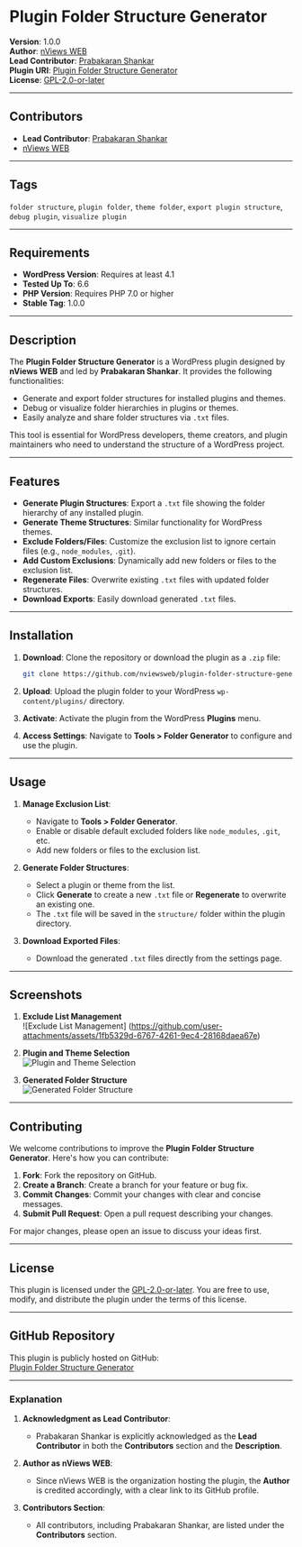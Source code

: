 # Plugin Folder Structure Generator

**Version**: 1.0.0  
**Author**: [nViews WEB](https://github.com/nviewsweb)  
**Lead Contributor**: [Prabakaran Shankar](https://prabakaranshankar.com)  
**Plugin URI**: [Plugin Folder Structure Generator](https://nviewsweb.com/plugin-folder-structure-generator/)  
**License**: [GPL-2.0-or-later](https://www.gnu.org/licenses/gpl-2.0.html)  

---

## Contributors

- **Lead Contributor**: [Prabakaran Shankar](https://prabakaranshankar.com)  
- [nViews WEB](https://github.com/nviewsweb)  

---

## Tags

`folder structure`, `plugin folder`, `theme folder`, `export plugin structure`, `debug plugin`, `visualize plugin`

---

## Requirements

- **WordPress Version**: Requires at least 4.1  
- **Tested Up To**: 6.6  
- **PHP Version**: Requires PHP 7.0 or higher  
- **Stable Tag**: 1.0.0  

---

## Description

The **Plugin Folder Structure Generator** is a WordPress plugin designed by **nViews WEB** and led by **Prabakaran Shankar**. It provides the following functionalities:

- Generate and export folder structures for installed plugins and themes.
- Debug or visualize folder hierarchies in plugins or themes.
- Easily analyze and share folder structures via `.txt` files.

This tool is essential for WordPress developers, theme creators, and plugin maintainers who need to understand the structure of a WordPress project.

---

## Features

- **Generate Plugin Structures**: Export a `.txt` file showing the folder hierarchy of any installed plugin.
- **Generate Theme Structures**: Similar functionality for WordPress themes.
- **Exclude Folders/Files**: Customize the exclusion list to ignore certain files (e.g., `node_modules`, `.git`).
- **Add Custom Exclusions**: Dynamically add new folders or files to the exclusion list.
- **Regenerate Files**: Overwrite existing `.txt` files with updated folder structures.
- **Download Exports**: Easily download generated `.txt` files.

---

## Installation

1. **Download**: Clone the repository or download the plugin as a `.zip` file:
   ```bash
   git clone https://github.com/nviewsweb/plugin-folder-structure-generator.git
   ```

2. **Upload**: Upload the plugin folder to your WordPress `wp-content/plugins/` directory.

3. **Activate**: Activate the plugin from the WordPress **Plugins** menu.

4. **Access Settings**: Navigate to **Tools > Folder Generator** to configure and use the plugin.

---

## Usage

1. **Manage Exclusion List**:
   - Navigate to **Tools > Folder Generator**.
   - Enable or disable default excluded folders like `node_modules`, `.git`, etc.
   - Add new folders or files to the exclusion list.

2. **Generate Folder Structures**:
   - Select a plugin or theme from the list.
   - Click **Generate** to create a new `.txt` file or **Regenerate** to overwrite an existing one.
   - The `.txt` file will be saved in the `structure/` folder within the plugin directory.

3. **Download Exported Files**:
   - Download the generated `.txt` files directly from the settings page.

---

## Screenshots

1. **Exclude List Management**  
   ![Exclude List Management] (https://github.com/user-attachments/assets/1fb5329d-6767-4261-9ec4-28168daea67e)
   
3. **Plugin and Theme Selection**  
   ![Plugin and Theme Selection](https://via.placeholder.com/800x400?text=Plugin+and+Theme+Selection)

4. **Generated Folder Structure**  
   ![Generated Folder Structure](https://via.placeholder.com/800x400?text=Generated+Folder+Structure)

---

## Contributing

We welcome contributions to improve the **Plugin Folder Structure Generator**. Here's how you can contribute:

1. **Fork**: Fork the repository on GitHub.
2. **Create a Branch**: Create a branch for your feature or bug fix.
3. **Commit Changes**: Commit your changes with clear and concise messages.
4. **Submit Pull Request**: Open a pull request describing your changes.

For major changes, please open an issue to discuss your ideas first.

---

## License

This plugin is licensed under the [GPL-2.0-or-later](https://www.gnu.org/licenses/gpl-2.0.html). You are free to use, modify, and distribute the plugin under the terms of this license.

---

## GitHub Repository

This plugin is publicly hosted on GitHub:  
[Plugin Folder Structure Generator](https://github.com/nviewsweb/plugin-folder-structure-generator)

---

### Explanation

1. **Acknowledgment as Lead Contributor**:
   - Prabakaran Shankar is explicitly acknowledged as the **Lead Contributor** in both the **Contributors** section and the **Description**.

2. **Author as nViews WEB**:
   - Since nViews WEB is the organization hosting the plugin, the **Author** is credited accordingly, with a clear link to its GitHub profile.

3. **Contributors Section**:
   - All contributors, including Prabakaran Shankar, are listed under the **Contributors** section.
